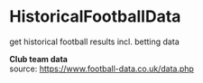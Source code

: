 # HistoricalFootballData
get historical football results incl. betting data

<b> Club team data </b> <br>
source: https://www.football-data.co.uk/data.php
